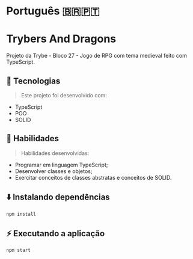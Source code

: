 # Português 🇧🇷🇵🇹
  
  # Trybers And Dragons
Projeto da Trybe - Bloco 27 - Jogo de RPG com tema medieval feito com TypeScript.

## 🚀 Tecnologias
> Este projeto foi desenvolvido com:

- TypeScript
- POO
- SOLID

## 📌 Habilidades
> Habilidades desenvolvidas:

- Programar em linguagem TypeScript;
- Desenvolver classes e objetos;
- Exercitar conceitos de classes abstratas e conceitos de SOLID.

## ⬇️ Instalando dependências

```bash
npm install
``` 

## ⚡ Executando a aplicação

```bash
npm start
``` 
